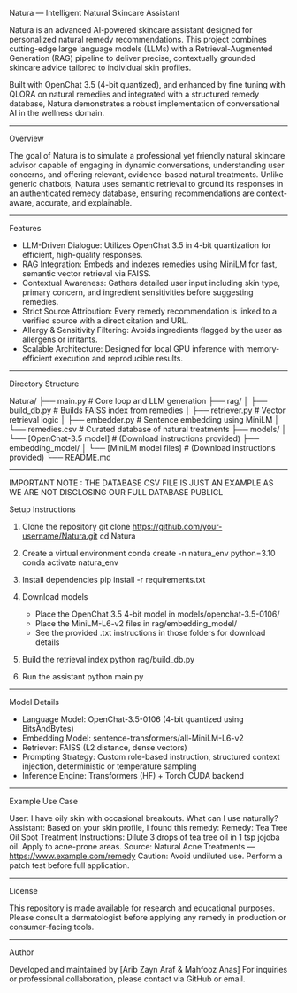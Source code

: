 Natura — Intelligent Natural Skincare Assistant

Natura is an advanced AI-powered skincare assistant designed for personalized natural remedy recommendations. This project combines cutting-edge large language models (LLMs) with a Retrieval-Augmented Generation (RAG) pipeline to deliver precise, contextually grounded skincare advice tailored to individual skin profiles.

Built with OpenChat 3.5 (4-bit quantized), and enhanced by fine tuning with QLORA on natural remedies and integrated with a structured remedy database, Natura demonstrates a robust implementation of conversational AI in the wellness domain.

---

Overview

The goal of Natura is to simulate a professional yet friendly natural skincare advisor capable of engaging in dynamic conversations, understanding user concerns, and offering relevant, evidence-based natural treatments. Unlike generic chatbots, Natura uses semantic retrieval to ground its responses in an authenticated remedy database, ensuring recommendations are context-aware, accurate, and explainable.

---

Features

- LLM-Driven Dialogue: Utilizes OpenChat 3.5 in 4-bit quantization for efficient, high-quality responses.
- RAG Integration: Embeds and indexes remedies using MiniLM for fast, semantic vector retrieval via FAISS.
- Contextual Awareness: Gathers detailed user input including skin type, primary concern, and ingredient sensitivities before suggesting remedies.
- Strict Source Attribution: Every remedy recommendation is linked to a verified source with a direct citation and URL.
- Allergy & Sensitivity Filtering: Avoids ingredients flagged by the user as allergens or irritants.
- Scalable Architecture: Designed for local GPU inference with memory-efficient execution and reproducible results.

---

Directory Structure

Natura/
├── main.py                  # Core loop and LLM generation
├── rag/
│   ├── build_db.py          # Builds FAISS index from remedies
│   ├── retriever.py         # Vector retrieval logic
│   ├── embedder.py          # Sentence embedding using MiniLM
│   └── remedies.csv         # Curated database of natural treatments
├── models/
│   └── [OpenChat-3.5 model] # (Download instructions provided)
├── embedding_model/
│   └── [MiniLM model files] # (Download instructions provided)
└── README.md

---
IMPORTANT NOTE : THE DATABASE CSV FILE IS JUST AN EXAMPLE AS WE ARE NOT DISCLOSING OUR FULL DATABASE PUBLICL

Setup Instructions

1. Clone the repository
   git clone https://github.com/your-username/Natura.git
   cd Natura

2. Create a virtual environment
   conda create -n natura_env python=3.10
   conda activate natura_env

3. Install dependencies
   pip install -r requirements.txt

4. Download models
   - Place the OpenChat 3.5 4-bit model in models/openchat-3.5-0106/
   - Place the MiniLM-L6-v2 files in rag/embedding_model/
   - See the provided .txt instructions in those folders for download details

5. Build the retrieval index
   python rag/build_db.py

6. Run the assistant
   python main.py

---

Model Details

- Language Model: OpenChat-3.5-0106 (4-bit quantized using BitsAndBytes)
- Embedding Model: sentence-transformers/all-MiniLM-L6-v2
- Retriever: FAISS (L2 distance, dense vectors)
- Prompting Strategy: Custom role-based instruction, structured context injection, deterministic or temperature sampling
- Inference Engine: Transformers (HF) + Torch CUDA backend

---

Example Use Case

User: I have oily skin with occasional breakouts. What can I use naturally?
Assistant: Based on your skin profile, I found this remedy:
Remedy: Tea Tree Oil Spot Treatment
Instructions: Dilute 3 drops of tea tree oil in 1 tsp jojoba oil. Apply to acne-prone areas.
Source: Natural Acne Treatments — https://www.example.com/remedy
Caution: Avoid undiluted use. Perform a patch test before full application.

---

License

This repository is made available for research and educational purposes. Please consult a dermatologist before applying any remedy in production or consumer-facing tools.

---

Author

Developed and maintained by [Arib Zayn Araf & Mahfooz Anas]
For inquiries or professional collaboration, please contact via GitHub or email.
